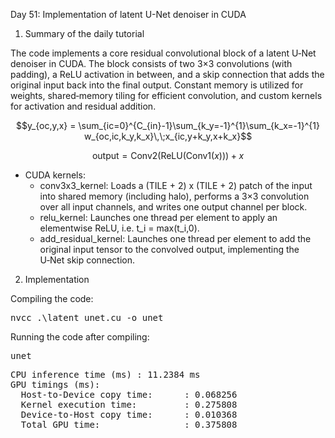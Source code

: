 Day 51: Implementation of latent U-Net denoiser in CUDA

1) Summary of the daily tutorial

The code implements a core residual convolutional block of a latent U‑Net denoiser in CUDA. The block consists of two 3×3 convolutions (with padding), a ReLU activation in between, and a skip connection that adds the original input back into the final output. Constant memory is utilized for weights, shared‐memory tiling for efficient convolution, and custom kernels for activation and residual addition.

```math
y_{oc,y,x} = \sum_{ic=0}^{C_{in}-1}\sum_{k_y=-1}^{1}\sum_{k_x=-1}^{1} w_{oc,ic,k_y,k_x}\,\;x_{ic,y+k_y,x+k_x}
```

```math
\text{output} = \mathrm{Conv2}\bigl(\mathrm{ReLU}(\mathrm{Conv1}(x))\bigr) + x
```

- CUDA kernels:
  - conv3x3_kernel: Loads a (TILE + 2) x (TILE + 2) patch of the input into shared memory (including halo), performs a 3×3 convolution over all input channels, and writes one output channel per block.  
  - relu_kernel: Launches one thread per element to apply an elementwise ReLU, i.e. t_i = max(t_i,0).  
  - add_residual_kernel: Launches one thread per element to add the original input tensor to the convolved output, implementing the U‑Net skip connection.

2) Implementation

Compiling the code:

<pre>nvcc .\latent_unet.cu -o unet</pre>

Running the code after compiling:

<pre>unet</pre>

<pre>CPU inference time (ms) : 11.2384 ms
GPU timings (ms):
  Host-to-Device copy time:      : 0.068256
  Kernel execution time:         : 0.275808
  Device-to-Host copy time:      : 0.010368
  Total GPU time:                : 0.375808</pre>